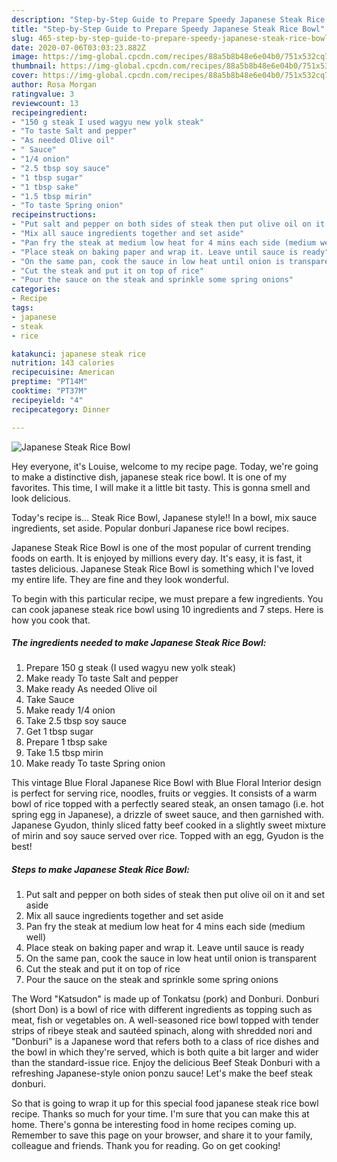 ```yaml
---
description: "Step-by-Step Guide to Prepare Speedy Japanese Steak Rice Bowl"
title: "Step-by-Step Guide to Prepare Speedy Japanese Steak Rice Bowl"
slug: 465-step-by-step-guide-to-prepare-speedy-japanese-steak-rice-bowl
date: 2020-07-06T03:03:23.882Z
image: https://img-global.cpcdn.com/recipes/88a5b8b48e6e04b0/751x532cq70/japanese-steak-rice-bowl-recipe-main-photo.jpg
thumbnail: https://img-global.cpcdn.com/recipes/88a5b8b48e6e04b0/751x532cq70/japanese-steak-rice-bowl-recipe-main-photo.jpg
cover: https://img-global.cpcdn.com/recipes/88a5b8b48e6e04b0/751x532cq70/japanese-steak-rice-bowl-recipe-main-photo.jpg
author: Rosa Morgan
ratingvalue: 3
reviewcount: 13
recipeingredient:
- "150 g steak I used wagyu new yolk steak"
- "To taste Salt and pepper"
- "As needed Olive oil"
- " Sauce"
- "1/4 onion"
- "2.5 tbsp soy sauce"
- "1 tbsp sugar"
- "1 tbsp sake"
- "1.5 tbsp mirin"
- "To taste Spring onion"
recipeinstructions:
- "Put salt and pepper on both sides of steak then put olive oil on it and set aside"
- "Mix all sauce ingredients together and set aside"
- "Pan fry the steak at medium low heat for 4 mins each side (medium well)"
- "Place steak on baking paper and wrap it. Leave until sauce is ready"
- "On the same pan, cook the sauce in low heat until onion is transparent"
- "Cut the steak and put it on top of rice"
- "Pour the sauce on the steak and sprinkle some spring onions"
categories:
- Recipe
tags:
- japanese
- steak
- rice

katakunci: japanese steak rice 
nutrition: 143 calories
recipecuisine: American
preptime: "PT14M"
cooktime: "PT37M"
recipeyield: "4"
recipecategory: Dinner

---
```



![Japanese Steak Rice Bowl](https://img-global.cpcdn.com/recipes/88a5b8b48e6e04b0/751x532cq70/japanese-steak-rice-bowl-recipe-main-photo.jpg)

Hey everyone, it's Louise, welcome to my recipe page. Today, we're going to make a distinctive dish, japanese steak rice bowl. It is one of my favorites. This time, I will make it a little bit tasty. This is gonna smell and look delicious.

Today&#39;s recipe is… Steak Rice Bowl, Japanese style!! In a bowl, mix sauce ingredients, set aside. Popular donburi Japanese rice bowl recipes.

Japanese Steak Rice Bowl is one of the most popular of current trending foods on earth. It is enjoyed by millions every day. It's easy, it is fast, it tastes delicious. Japanese Steak Rice Bowl is something which I've loved my entire life. They are fine and they look wonderful.


To begin with this particular recipe, we must prepare a few ingredients. You can cook japanese steak rice bowl using 10 ingredients and 7 steps. Here is how you cook that.

<!--inarticleads1-->

##### The ingredients needed to make Japanese Steak Rice Bowl:

1. Prepare 150 g steak (I used wagyu new yolk steak)
1. Make ready To taste Salt and pepper
1. Make ready As needed Olive oil
1. Take  Sauce
1. Make ready 1/4 onion
1. Take 2.5 tbsp soy sauce
1. Get 1 tbsp sugar
1. Prepare 1 tbsp sake
1. Take 1.5 tbsp mirin
1. Make ready To taste Spring onion


This vintage Blue Floral Japanese Rice Bowl with Blue Floral Interior design is perfect for serving rice, noodles, fruits or veggies. It consists of a warm bowl of rice topped with a perfectly seared steak, an onsen tamago (i.e. hot spring egg in Japanese), a drizzle of sweet sauce, and then garnished with. Japanese Gyudon, thinly sliced fatty beef cooked in a slightly sweet mixture of mirin and soy sauce served over rice. Topped with an egg, Gyudon is the best! 

<!--inarticleads2-->

##### Steps to make Japanese Steak Rice Bowl:

1. Put salt and pepper on both sides of steak then put olive oil on it and set aside
1. Mix all sauce ingredients together and set aside
1. Pan fry the steak at medium low heat for 4 mins each side (medium well)
1. Place steak on baking paper and wrap it. Leave until sauce is ready
1. On the same pan, cook the sauce in low heat until onion is transparent
1. Cut the steak and put it on top of rice
1. Pour the sauce on the steak and sprinkle some spring onions


The Word &#34;Katsudon&#34; is made up of Tonkatsu (pork) and Donburi. Donburi (short Don) is a bowl of rice with different ingredients as topping such as meat, fish or vegetables on. A well-seasoned rice bowl topped with tender strips of ribeye steak and sautéed spinach, along with shredded nori and &#34;Donburi&#34; is a Japanese word that refers both to a class of rice dishes and the bowl in which they&#39;re served, which is both quite a bit larger and wider than the standard-issue rice. Enjoy the delicious Beef Steak Donburi with a refreshing Japanese-style onion ponzu sauce! Let&#39;s make the beef steak donburi. 

So that is going to wrap it up for this special food japanese steak rice bowl recipe. Thanks so much for your time. I'm sure that you can make this at home. There's gonna be interesting food in home recipes coming up. Remember to save this page on your browser, and share it to your family, colleague and friends. Thank you for reading. Go on get cooking!
